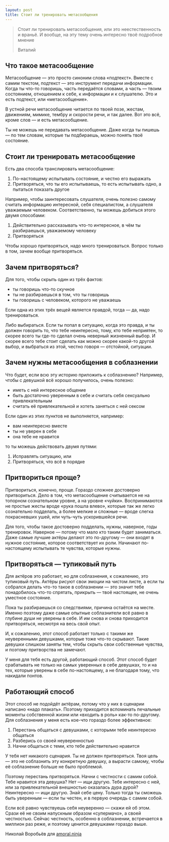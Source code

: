 ```yaml
---
layout: post
title: Стоит ли тренировать метасообщения
---
```


> Стоит ли тренировать метасообщения, или это неестественность и враньё. И вообще, на эту тему очень интересно твоё подробное мнение
> 
> Виталий

## Что такое метасообщение

Метасообщение — это просто синоним слова «подтекст». Вместе с самим текстом, подтекст — это инструмент передачи информации. Когда ты что-то говоришь, часть передаётся словами, а часть — твоим состоянием, отношением к себе, к информации и к слушателю. Это и есть подтекст, или «метасообщение».

В устной речи метасообщение читается по твоей позе, жестам, движениям, мимике, тембру и скорости речи, и так далее. Вот это всё, кроме слов — и есть метасообщение.

Ты не можешь не передавать метасообщение. Даже когда ты пишешь — по тем словам, которые ты подбираешь, можно понять твоё состояние.

## Стоит ли тренировать метасообщение

Есть два способа транслировать метасообщение:

1. По-настоящему испытывать состояние, и честно его выражать
2. Притворяться, что ты его испытываешь, то есть испытывать одно, а пытаться показать другое

Например, чтобы заинтересовать слушателя, очень полезно самому считать информацию интересной, себя специалистом, а слушателя уважаемым человеком. Соответственно, ты можешь добиться этого двумя способами:

1. Действительно рассказывать что-то интересное, в чём ты разбираешься, уважаемому человеку
2. Притворяться

Чтобы хорошо притворяться, надо много тренироваться. Вопрос только в том, зачем вообще притворяться.

## Зачем притворяться?

Для того, чтобы скрыть один из трёх фактов:

- ты говоришь что-то скучное
- ты не разбираешься в том, что ты говоришь
- ты говоришь с человеком, которого не уважаешь

Если одна из этих трёх вещей является правдой, тогда — да, надо тренироваться.

Либо выбираться. Если ты попал в ситуацию, когда это правда, и ты должен говорить то, что тебе неинтересно, тому, кто тебе неприятен, то скорее всего ты где-то сделал очень неверный жизненный выбор. И скорее всего тебе стоит сделать как можно скорее какой-то другой выбор, и выбраться из этой, честно говоря — отстойной, ситуации.

## Зачем нужны метасообщения в соблазнении

Что будет, если всю эту историю приложить к соблазнению? Например, чтобы с девушкой всё хорошо получилось, очень полезно:

- иметь с ней интересное общение
- быть достаточно уверенным в себе и считать себя сексуально привлекательным
- считать её привлекательной и хотеть заняться с ней сексом

Если один из этих пунктов не выполняется, например:

- вам неинтересно вместе
- ты не уверен в себе
- она тебе не нравится

то ты можешь действовать двумя путями:

1. Исправлять ситуацию, или
2. Притворяться, что всё в порядке

## Притвориться проще?

Притвориться, конечно, проще. Гораздо сложнее достоверно притвориться. Дело в том, что метасообщение считывается не на топорном сознательном уровне, а на уровне «чуйки». Воспринимаются не простые жесты вроде «рука пошла влево», которые так же легко сознательно подделать, а более мелкие и сложные — вроде слегка покрасневших ушей, или чуть-чуть ускорившейся речи.

Для того, чтобы такое достоверно подделать, нужны, наверное, годы тренировок. Наверное — потому что мало кто таким будет заниматься. Даже самые лучшие актёры делают это по-другому — они входят в нужное состояние, которое соответствует их роли. Начинают по-настоящему испытывать те чувства, которые нужны.

## Притворяться — тупиковый путь

Для актёров это работает, но для соблазнения, к сожалению, это тупиковый путь. Актёры рисуют свои эмоции на чистом листе, а если ты собрался делать что-то такое в соблазнении — это значит тебе понадобилось что-то спрятать, прикрыть — твоё настоящее, не очень уместное состояние.

Пока ты разбираешься со следствиями, причина остаётся на месте. Именно поэтому даже самые опытные соблазнители всё равно в глубине души не уверены в себе. И им снова и снова приходится притворяться, несмотря на весь свой опыт.

И, к сожалению, этот способ работает только с такими же неуверенными девушками, которые тоже что-то скрывают. Такие девушки слишком заняты тем, чтобы скрыть свои собственные чувства, и поэтому притворства не замечают.

У меня для тебя есть другой, работающий способ. Этот способ будет срабатывать не только на самых уверенных в себе девушках, то и на тех, которые уверены в себе по-настоящему, а не благодаря тому, что накидали понтов.

## Работающий способ

Этот способ не подойдёт актёрам, потому что у них в сценарии написано «надо плакать». Поэтому приходится вспоминать печальные моменты собственной жизни или «входить в роль» как-то по-другому. Для соблазнения у меня есть кое-что гораздо более эффективное:

1. Перестань общаться с девушками, с которыми тебе неинтересно общаться
2. Разберись со своей неуверенностью
3. Начни общаться с теми, кто тебе действительно нравится

У тебя нет никакого сценария. Ты не должен притворяться. Твоя цель — это не соблазнить эту конкретную девушку, а вырасти самому, чтобы её соблазнение больше не было проблемой.

Поэтому перестань притворяться. Начни с честности с самим собой. Тебе нравится эта девушка? Нет — ищи другую. Тебе интересно с ней, или за привлекательной внешностью оказалась дура дурой? Неинтересно — ищи другую. Знай себе цену. Только тогда ты сможешь быть уверенным — если ты честен, и в первую очередь с самим собой.

Если всё равно чувствуешь себя неуверенно — скажи ей об этом. Срази её не своим напускным образом «супермачо», а своей честностью. Сейчас честность, особенно в соблазнении, встречается в миллион раз реже, и поэтому ценится девушками гораздо выше.

Николай Воробьёв для [amoral.ninja](http://amoral.ninja/)